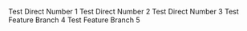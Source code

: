 Test Direct Number 1
Test Direct Number 2
Test Direct Number 3
Test Feature Branch 4
Test Feature Branch 5
